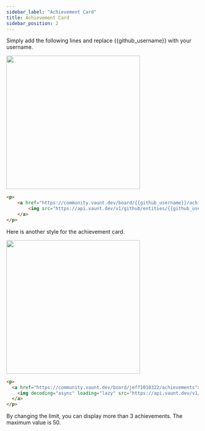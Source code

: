 ```yaml
---
sidebar_label: "Achievement Card"
title: Achievement Card
sidebar_position: 2
---
```


Simply add the following lines and replace {{github_username}} with your username.

<p>
    <a href="https://community.vaunt.dev/board/jeff1010322/achievements">
        <img src="https://api.vaunt.dev/v1/github/entities/jeff1010322/achievements?format=svg&limit=3" width="350" />
    </a>
</p>

```html
<p>
    <a href="https://community.vaunt.dev/board/{{github_username}}/achievements">
        <img src="https://api.vaunt.dev/v1/github/entities/{{github_username}}/achievements?format=svg&limit=3" width="350" />
    </a>
</p>
```

Here is another style for the achievement card.
<p>
  <a href="https://community.vaunt.dev/board/jeff1010322/achievements">
    <img decoding="async" loading="lazy" src="https://api.vaunt.dev/v1/github/entities/jeff1010322/achievements?format=svg&limit=8&raw=true" width="350" />
  </a>
</p>

```html
<p>
  <a href="https://community.vaunt.dev/board/jeff1010322/achievements">
    <img decoding="async" loading="lazy" src="https://api.vaunt.dev/v1/github/entities/jeff1010322/achievements?format=svg&limit=8&raw=true" width="350" />
  </a>
</p>
```


By changing the limit, you can display more than 3 achievements. The maximum value is 50. 

